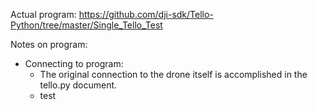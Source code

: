 Actual program: https://github.com/dji-sdk/Tello-Python/tree/master/Single_Tello_Test

Notes on program:
* Connecting to program:
  * The original connection to the drone itself is accomplished in the tello.py document.
   * test
